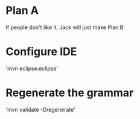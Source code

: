 # Plan A
If people don't like it, Jack will just make Plan B

# Configure IDE
'mvn eclipse:eclipse'

# Regenerate the grammar
'mvn validate -Dregenerate'
